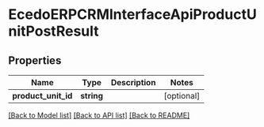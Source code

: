 # EcedoERPCRMInterfaceApiProductUnitPostResult

## Properties
Name | Type | Description | Notes
------------ | ------------- | ------------- | -------------
**product_unit_id** | **string** |  | [optional] 

[[Back to Model list]](../README.md#documentation-for-models) [[Back to API list]](../README.md#documentation-for-api-endpoints) [[Back to README]](../README.md)


